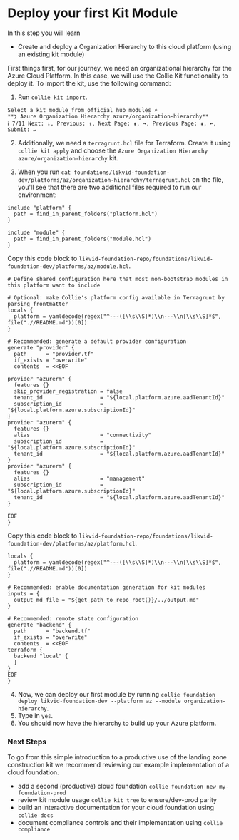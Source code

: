 
# Deploy your first Kit Module

In this step you will learn 
- Create and deploy a Organization Hierarchy to this cloud platform (using an existing kit module)


First things first, for our journey, we need an organizational hierarchy for the Azure Cloud Platform. In this case, we will use the Collie Kit functionality to deploy it. To import the kit, use the following command:

1. Run `collie kit import`.

```
Select a kit module from official hub modules ⌕
**❯ Azure Organization Hierarchy azure/organization-hierarchy**
ℹ 7/11 Next: ↓, Previous: ↑, Next Page: ⇟, →, Previous Page: ⇞, ←, Submit: ↵
```

2. Additionally, we need a `terragrunt.hcl` file for Terraform. Create it using `collie kit apply` and choose the `Azure Organization Hierarchy azure/organization-hierarchy` kit.

3. When you run `cat foundations/likvid-foundation-dev/platforms/az/organization-hierarchy/terragrunt.hcl` on the file, you'll see that there are two additional files required to run our environment:

```shell
include "platform" {
  path = find_in_parent_folders("platform.hcl")
}

include "module" {
  path = find_in_parent_folders("module.hcl")
}
```

Copy this code block to `likvid-foundation-repo/foundations/likvid-foundation-dev/platforms/az/module.hcl`.

```shell
# Define shared configuration here that most non-bootstrap modules in this platform want to include

# Optional: make Collie's platform config available in Terragrunt by parsing frontmatter
locals {
  platform = yamldecode(regex("^---([\\s\\S]*)\\n---\\n[\\s\\S]*$", file(".//README.md"))[0])
}

# Recommended: generate a default provider configuration
generate "provider" {
  path      = "provider.tf"
  if_exists = "overwrite"
  contents  = <<EOF

provider "azurerm" {
  features {}
  skip_provider_registration = false
  tenant_id                  = "${local.platform.azure.aadTenantId}"
  subscription_id            = "${local.platform.azure.subscriptionId}"
}
provider "azurerm" {
  features {}
  alias                      = "connectivity"
  subscription_id            = "${local.platform.azure.subscriptionId}"
  tenant_id                  = "${local.platform.azure.aadTenantId}"
}
provider "azurerm" {
  features {}
  alias                      = "management"
  subscription_id            = "${local.platform.azure.subscriptionId}"
  tenant_id                  = "${local.platform.azure.aadTenantId}"
}

EOF
}
```

Copy this code block to `likvid-foundation-repo/foundations/likvid-foundation-dev/platforms/az/platform.hcl`.

```shell
locals {
  platform = yamldecode(regex("^---([\\s\\S]*)\\n---\\n[\\s\\S]*$", file(".//README.md"))[0])
}

# Recommended: enable documentation generation for kit modules
inputs = {
  output_md_file = "${get_path_to_repo_root()}/../output.md"
}

# Recommended: remote state configuration
generate "backend" {
  path      = "backend.tf"
  if_exists = "overwrite"
  contents  = <<EOF
terraform {
  backend "local" {
  }
}
EOF
}
```

4. Now, we can deploy our first module by running `collie foundation deploy likvid-foundation-dev --platform az --module organization-hierarchy`.
5. Type in `yes`.
6. You should now have the hierarchy to build up your Azure platform.


### Next Steps

To go from this simple introduction to a productive use of the landing zone construction kit we recommend reviewing
our example implementation of a cloud foundation.

- add a second (productive) cloud foundation `collie foundation new my-foundation-prod`
- review kit module usage `collie kit tree` to ensure/dev-prod parity
- build an interactive documentation for your cloud foundation using `collie docs`
- document compliance controls and their implementation using `collie compliance`
